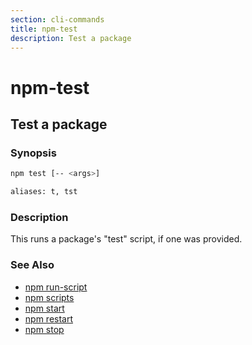 ```yaml
---
section: cli-commands 
title: npm-test
description: Test a package
---
```


# npm-test

## Test a package

### Synopsis

```bash
npm test [-- <args>]

aliases: t, tst
```

### Description

This runs a package's "test" script, if one was provided.

### See Also

* [npm run-script](/cli-commands/npm-run-script)
* [npm scripts](/using-npm/scripts)
* [npm start](/cli-commands/npm-start)
* [npm restart](/cli-commands/npm-restart)
* [npm stop](/cli-commands/npm-stop)
